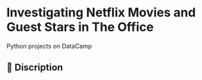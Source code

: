 # Investigating Netflix Movies and Guest Stars in The Office
Python projects on DataCamp

## :book: Discription
